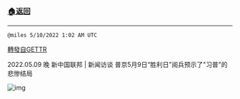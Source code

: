 ###  [:house:返回](README.md)
---


`@miles 5/10/2022 1:02 AM UTC`

[轉發自GETTR](https://gettr.com/post/p191ah84ea6)

2022.05.09  晚 新中国联邦 | 新闻访谈    普京5月9日“胜利日”阅兵预示了"习普"的悲惨结局

![img](https://media.gettr.com/group24/origin/2022/05/10/01/ff4bb991-9f32-c13c-7396-0a4b194383ff/9548d67018b19975dcafea4c4484666a.png)
